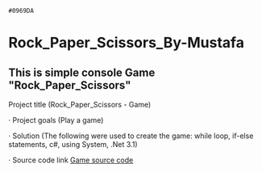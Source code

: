 `#0969DA`
# Rock_Paper_Scissors_By-Mustafa
## This is simple console Game "Rock_Paper_Scissors"

Project title (Rock_Paper_Scissors - Game)

· Project goals (Play a game)

· Solution (The following were used to create the game: while loop, if-else statements, c#, using System, .Net 3.1)

· Source code link [Game source code]( https://github.com/sawyer8604/Rock_Paper_Scissors_By-Mustafa/blob/main/Rock_Paper_Scissors/Rock_Paper_Scissors.cs)
